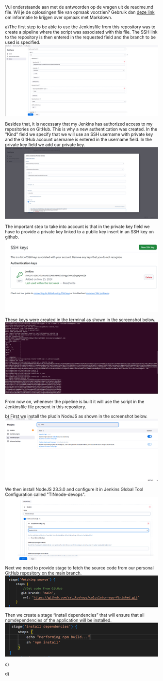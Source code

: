 Vul onderstaande aan met de antwoorden op de vragen uit de readme.md file. Wil je de oplossingen file van opmaak voorzien? Gebruik dan [deze link](https://github.com/adam-p/markdown-here/wiki/Markdown-Cheatsheet) om informatie te krijgen over
opmaak met Markdown.


a)The first step to be able to use the Jenkinsfile from this repository was to create a pipeline where the script was associated with this file. 
The SSH link to the repository is then entered in the requested field and the branch to be used is specified.
![Screenshot van new Pipeline](img/Pipeline-script-with-SCM.png)

Besides that, it is necessary that my Jenkins has authorized access to my repositories on GitHub. This is why a new authentication was created.
In the "Kind" field we specify that we will use an SSH username with private key and the GitHub account username is entered in the username field.
In the private key field we add our private key.
![Screenshot van new Jenkins Credential](img/New-credential-jenkins.png)

The important step to take into account is that in the private key field we have to provide a private key linked to a public key insert in an SSH key on github.
![Screenshot van new SSh key gitHub](img/SSH-GitHub.png)

These keys were created in the terminal as shown in the screenshot below.
![Screenshot van Public and Private key](img/Public-and-private-key.png)

From now on, whenever the pipeline is built it will use the script in the Jenkinsfile file present in this repository.

b) 
First we install the pludin NodeJS as shown in the screenshot below.
![Screenshot van NodeJSPlugin](img/NodeJsPlugin.png)

We then install NodeJS 23.3.0 and configure it in Jenkins Global Tool Configuration called "TINnode-devops".
![Screenshot van NodeJS Configuratie in TINnode-devops](img/New-NodeJs.png)

Next we need to provide stage to fetch the source code from our personal GitHub repository on the main branch.
![Screenshot van Jenkins file stage](img/stage_getting_source_from_github.png)

Then we create a stage “install dependencies” that will ensure that all npmdependencies of the application will be installed.
![Screenshot van Jenkins file stage to install dependencies](img/install_dependencies_stage.png)

c)


d)
